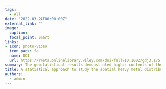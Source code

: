```yaml
---
tags:
  - All
date: "2022-03-24T00:00:00Z"
external_link: ""
image:
  caption: 
  focal_point: Smart
links:
- icon: photo-video
  icon_pack: fa
  name: DOI
  url: https://rmets.onlinelibrary.wiley.com/doi/full/10.1002/gdj3.175
summary: The geostatistical results demonstrated higher contents of the heavy metals in the south of the mine and in the vicinity of the mine tailings. It may be concluded from the results that the heavy metal contents of the area are impacted by anthropogenic and lithogenic factors..
title: A statistical approach to study the spatial heavy metal distribution in soils in the Kushk Mine, Iran
authors: 
  - admin
---
```

